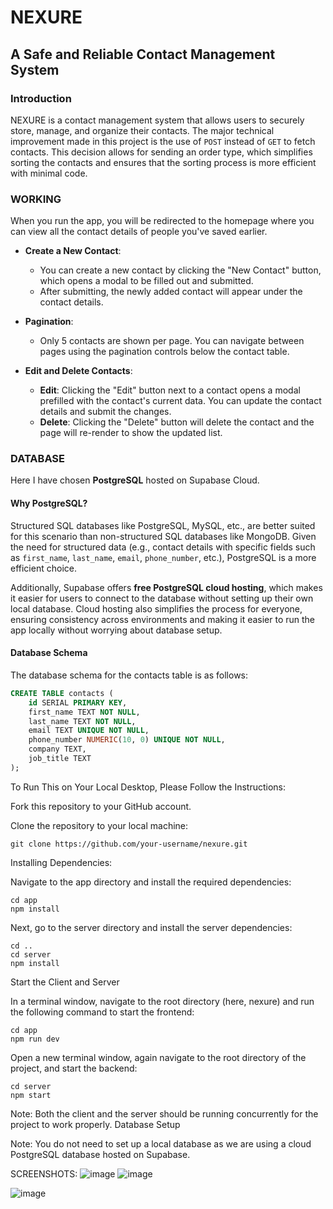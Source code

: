# NEXURE

## A Safe and Reliable Contact Management System

### Introduction

NEXURE is a contact management system that allows users to securely store, manage, and organize their contacts. The major technical improvement made in this project is the use of `POST` instead of `GET` to fetch contacts. This decision allows for sending an order type, which simplifies sorting the contacts and ensures that the sorting process is more efficient with minimal code.

### WORKING

When you run the app, you will be redirected to the homepage where you can view all the contact details of people you've saved earlier.

- **Create a New Contact**: 
  - You can create a new contact by clicking the "New Contact" button, which opens a modal to be filled out and submitted. 
  - After submitting, the newly added contact will appear under the contact details.
  
- **Pagination**:
  - Only 5 contacts are shown per page. You can navigate between pages using the pagination controls below the contact table.

- **Edit and Delete Contacts**:
  - **Edit**: Clicking the "Edit" button next to a contact opens a modal prefilled with the contact's current data. You can update the contact details and submit the changes.
  - **Delete**: Clicking the "Delete" button will delete the contact and the page will re-render to show the updated list.

### DATABASE

Here I have chosen **PostgreSQL** hosted on Supabase Cloud.

#### Why PostgreSQL?

Structured SQL databases like PostgreSQL, MySQL, etc., are better suited for this scenario than non-structured SQL databases like MongoDB. Given the need for structured data (e.g., contact details with specific fields such as `first_name`, `last_name`, `email`, `phone_number`, etc.), PostgreSQL is a more efficient choice.

Additionally, Supabase offers **free PostgreSQL cloud hosting**, which makes it easier for users to connect to the database without setting up their own local database. Cloud hosting also simplifies the process for everyone, ensuring consistency across environments and making it easier to run the app locally without worrying about database setup.

#### Database Schema

The database schema for the contacts table is as follows:

```sql
CREATE TABLE contacts (
    id SERIAL PRIMARY KEY,
    first_name TEXT NOT NULL,      
    last_name TEXT NOT NULL,       
    email TEXT UNIQUE NOT NULL,    
    phone_number NUMERIC(10, 0) UNIQUE NOT NULL,  
    company TEXT,                  
    job_title TEXT         
);
```
To Run This on Your Local Desktop, Please Follow the Instructions:

  Fork this repository to your GitHub account.
  
  Clone the repository to your local machine:
    
    git clone https://github.com/your-username/nexure.git

Installing Dependencies:

  Navigate to the app directory and install the required dependencies:

    cd app
    npm install

  Next, go to the server directory and install the server dependencies:

    cd ..
    cd server
    npm install

Start the Client and Server

  In a terminal window, navigate to the root directory (here, nexure) and run the following command to start the frontend:

    cd app
    npm run dev

  Open a new terminal window, again navigate to the root directory of the project, and start the backend:

    cd server
    npm start

Note: Both the client and the server should be running concurrently for the project to work properly.
Database Setup

Note: You do not need to set up a local database as we are using a cloud PostgreSQL database hosted on Supabase.

SCREENSHOTS:
  ![image](https://github.com/user-attachments/assets/b5a64596-9c99-4a2c-a8fc-436d6415a290)
  ![image](https://github.com/user-attachments/assets/2ad1b699-12f8-4184-b563-be2e599cb705)

  ![image](https://github.com/user-attachments/assets/bf09eb6a-fb26-4e27-a100-d30fee34924d)


